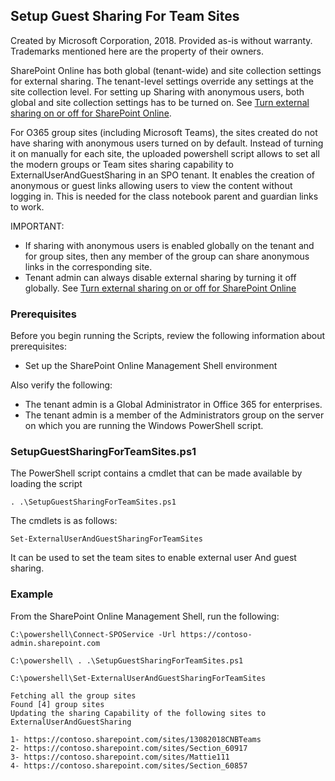 ## Setup Guest Sharing For Team Sites ##

Created by Microsoft Corporation, 2018. 
Provided as-is without warranty. 
Trademarks mentioned here are the property of their owners.

SharePoint Online has both global (tenant-wide) and site collection settings for external sharing. The tenant-level settings override any settings at the site collection level. For setting up Sharing with anonymous users, both global and site collection settings has to be turned on. See [Turn external sharing on or off for SharePoint Online](https://support.office.com/en-us/article/turn-external-sharing-on-or-off-for-sharepoint-online-6288296a-b6b7-4ea4-b4ed-c297bf833e30).

For O365 group sites (including Microsoft Teams), the sites created do not have sharing with anonymous users turned on by default. Instead of turning it on manually for each site, the uploaded powershell script allows to set all the modern groups or Team sites sharing capability to ExternalUserAndGuestSharing in an SPO tenant. It enables the creation of anonymous or guest links allowing users to view the content without logging in. This is needed for the class notebook parent and guardian links to work.

IMPORTANT:
- If sharing with anonymous users is enabled globally on the tenant and for group sites, then any member of the group can share anonymous links in the corresponding site.
- Tenant admin can always disable external sharing by turning it off globally. See  [Turn external sharing on or off for SharePoint Online](https://support.office.com/en-us/article/turn-external-sharing-on-or-off-for-sharepoint-online-6288296a-b6b7-4ea4-b4ed-c297bf833e30)

### Prerequisites ###
Before you begin running the Scripts, review the following information about prerequisites:

- Set up the SharePoint Online Management Shell environment

Also verify the following:
- The tenant admin is a Global Administrator in Office 365 for enterprises.
- The tenant admin is a member of the Administrators group on the server on which you are running the Windows PowerShell script.

### SetupGuestSharingForTeamSites.ps1 ###

The PowerShell script contains a cmdlet that can be made available by loading the script

    . .\SetupGuestSharingForTeamSites.ps1

The cmdlets is as follows:

    Set-ExternalUserAndGuestSharingForTeamSites

It can be used to set the team sites to enable external user And guest sharing. 

### Example ###
From the SharePoint Online Management Shell, run the following:

    C:\powershell\Connect-SPOService -Url https://contoso-admin.sharepoint.com

    C:\powershell\ . .\SetupGuestSharingForTeamSites.ps1
    
    C:\powershell\Set-ExternalUserAndGuestSharingForTeamSites

    Fetching all the group sites
    Found [4] group sites
    Updating the sharing Capability of the following sites to ExternalUserAndGuestSharing

    1- https://contoso.sharepoint.com/sites/13082018CNBTeams
    2- https://contoso.sharepoint.com/sites/Section_60917
    3- https://contoso.sharepoint.com/sites/Mattie111
    4- https://contoso.sharepoint.com/sites/Section_60857
